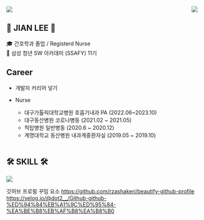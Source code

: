 <img src="https://capsule-render.vercel.app/api?type=waving&color=auto&height=300&section=header&text=capsule%20render&fontSize=90" />
  
  <img align="right" src="http://mazassumnida.wtf/api/v2/generate_badge?boj=jwm0307"/>
  
## 👋 JIAN LEE 👋  

  🎓 간호학과 졸업 / Registerd Nurse  
  🔎 삼성 청년 SW 아카데미 (SSAFY) 11기
  
## Career
- 개발자 커리어 넣기
- Nurse
  - 대구가톨릭대학교병원 호흡기내과 PA (2022.06~2023.10)
  - 대구동산병원 코로나병동 (2021.02 ~ 2021.05)
  - 척탑병원 일반병동 (2020.6 ~ 2020.12)
  - 계명대학교 동산병원 내과계중환자실 (2019.05 ~ 2019.10)

  <br>
 
</div>


  

  
## 🛠 SKILL 🛠
<img src="https://img.shields.io/badge/Python-3776AB?style=flat-square&logo=Python&logoColor=white"/> 
  <br>
 
</div>



깃허브 프로필 꾸밈 요소
https://github.com/rzashakeri/beautify-github-profile
https://velog.io/@dot2__/Github-github-%ED%94%84%EB%A1%9C%ED%95%84-%EA%BE%B8%EB%AF%B8%EA%B8%B0 
